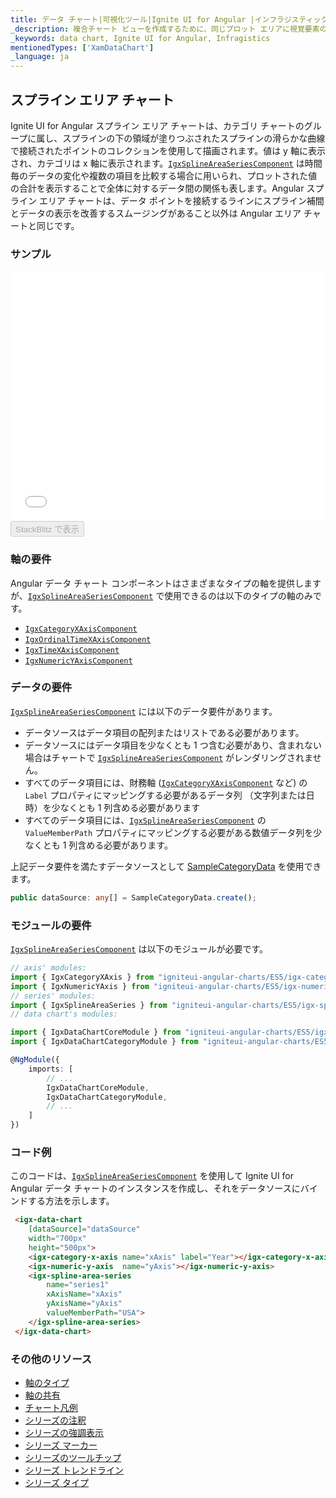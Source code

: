 ```yaml
---
title: データ チャート|可視化ツール|Ignite UI for Angular |インフラジスティックス|スプライン エリア チャート
_description: 複合チャート ビューを作成するために、同じプロット エリアに視覚要素の複数のインスタンスを表示するスプライン チャートを作成します。
_keywords: data chart, Ignite UI for Angular, Infragistics
mentionedTypes: ['XamDataChart']
_language: ja
---
```


## スプライン エリア チャート

Ignite UI for Angular スプライン エリア チャートは、カテゴリ チャートのグループに属し、スプラインの下の領域が塗りつぶされたスプラインの滑らかな曲線で接続されたポイントのコレクションを使用して描画されます。値は y 軸に表示され、カテゴリは x 軸に表示されます。[`IgxSplineAreaSeriesComponent`](/products/ignite-ui-angular/api/docs/typescript/latest/classes/igxsplineareaseriescomponent.html) は時間毎のデータの変化や複数の項目を比較する場合に用いられ、プロットされた値の合計を表示することで全体に対するデータ間の関係も表します。Angular スプライン エリア チャートは、データ ポイントを接続するラインにスプライン補間とデータの表示を改善するスムージングがあること以外は Angular エリア チャートと同じです。

### サンプル

<div class="sample-container loading" style="height: 400px">
    <iframe id="data-chart-type-category-series-iframe" src='{environment:dvDemosBaseUrl}/charts/data-chart-type-category-spline-area-series' width="100%" height="100%" seamless frameBorder="0" onload="onXPlatSampleIframeContentLoaded(this);"></iframe>
</div>
<div>
    <button data-localize="stackblitz" disabled class="stackblitz-btn" data-iframe-id="data-chart-type-category-series-iframe" data-demos-base-url="{environment:dvDemosBaseUrl}">StackBlitz で表示
    </button>
</div>

<div class="divider--half"></div>

### 軸の要件

Angular データ チャート コンポーネントはさまざまなタイプの軸を提供しますが、[`IgxSplineAreaSeriesComponent`](/products/ignite-ui-angular/api/docs/typescript/latest/classes/igxsplineareaseriescomponent.html) で使用できるのは以下のタイプの軸のみです。

-   [`IgxCategoryXAxisComponent`](/products/ignite-ui-angular/api/docs/typescript/latest/classes/igxcategoryxaxiscomponent.html)
-   [`IgxOrdinalTimeXAxisComponent`](/products/ignite-ui-angular/api/docs/typescript/latest/classes/igxordinaltimexaxiscomponent.html)
-   [`IgxTimeXAxisComponent`](/products/ignite-ui-angular/api/docs/typescript/latest/classes/igxtimexaxiscomponent.html)
-   [`IgxNumericYAxisComponent`](/products/ignite-ui-angular/api/docs/typescript/latest/classes/igxnumericyaxiscomponent.html)

### データの要件

[`IgxSplineAreaSeriesComponent`](/products/ignite-ui-angular/api/docs/typescript/latest/classes/igxsplineareaseriescomponent.html) には以下のデータ要件があります。

-   データソースはデータ項目の配列またはリストである必要があります。
-   データソースにはデータ項目を少なくとも 1 つ含む必要があり、含まれない場合はチャートで [`IgxSplineAreaSeriesComponent`](/products/ignite-ui-angular/api/docs/typescript/latest/classes/igxsplineareaseriescomponent.html) がレンダリングされません。
-   すべてのデータ項目には、財務軸 ([`IgxCategoryXAxisComponent`](/products/ignite-ui-angular/api/docs/typescript/latest/classes/igxcategoryxaxiscomponent.html) など) の `Label` プロパティにマッピングする必要があるデータ列 （文字列または日時）を少なくとも 1 列含める必要があります
-   すべてのデータ項目には、[`IgxSplineAreaSeriesComponent`](/products/ignite-ui-angular/api/docs/typescript/latest/classes/igxsplineareaseriescomponent.html) の `ValueMemberPath` プロパティにマッピングする必要がある数値データ列を少なくとも 1 列含める必要があります。

上記データ要件を満たすデータソースとして [SampleCategoryData](data-chart-data-sources-category.md) を使用できます。

```ts
public dataSource: any[] = SampleCategoryData.create();
```

### モジュールの要件

[`IgxSplineAreaSeriesComponent`](/products/ignite-ui-angular/api/docs/typescript/latest/classes/igxsplineareaseriescomponent.html) は以下のモジュールが必要です。

```ts
// axis' modules:
import { IgxCategoryXAxis } from "igniteui-angular-charts/ES5/igx-category-x-axis";
import { IgxNumericYAxis } from "igniteui-angular-charts/ES5/igx-numeric-y-axis";
// series' modules:
import { IgxSplineAreaSeries } from "igniteui-angular-charts/ES5/igx-spline-area-series";
// data chart's modules:

import { IgxDataChartCoreModule } from "igniteui-angular-charts/ES5/igx-data-chart-core--module";
import { IgxDataChartCategoryModule } from "igniteui-angular-charts/ES5/igx-data-chart-category--module";

@NgModule({
    imports: [
        // ...
        IgxDataChartCoreModule,
        IgxDataChartCategoryModule,
        // ...
    ]
})
```

### コード例

このコードは、[`IgxSplineAreaSeriesComponent`](/products/ignite-ui-angular/api/docs/typescript/latest/classes/igxsplineareaseriescomponent.html) を使用して Ignite UI for Angular データ チャートのインスタンスを作成し、それをデータソースにバインドする方法を示します。

```html
 <igx-data-chart
    [dataSource]="dataSource"
    width="700px"
    height="500px">
    <igx-category-x-axis name="xAxis" label="Year"></igx-category-x-axis>
    <igx-numeric-y-axis  name="yAxis"></igx-numeric-y-axis>
    <igx-spline-area-series
        name="series1"
        xAxisName="xAxis"
        yAxisName="yAxis"
        valueMemberPath="USA">
    </igx-spline-area-series>
 </igx-data-chart>
```

### その他のリソース

-   [軸のタイプ](data-chart-axis-types.md)
-   [軸の共有](data-chart-axis-sharing.md)
-   [チャート凡例](data-chart-legends.md)
-   [シリーズの注釈](data-chart-series-annotations.md)
-   [シリーズの強調表示](data-chart-series-highlighting.md)
-   [シリーズ マーカー](data-chart-series-markers.md)
-   [シリーズのツールチップ](data-chart-series-tooltips.md)
-   [シリーズ トレンドライン](data-chart-series-trendlines.md)
-   [シリーズ タイプ](data-chart-series-types.md)
